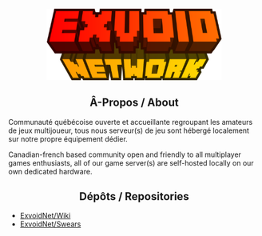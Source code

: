 <!--
*** Using the Best-README-Template (https://github.com/othneildrew/Best-README-Template).
-->

<!-- BACK TO TOP  -->
<div id="top"></div>

<!-- PROJECT LOGO -->
<br />
<div align="center">
  <a href="https://github.com/ExvoidNet/wiki">
    <img src="https://github.com/ExvoidNet/wiki/raw/master/static/img/header.png" alt="Logo" width="350">
  </a>

<!-- ABOUT -->
## Â-Propos / About
</div>  
  
Communauté québécoise ouverte et accueillante regroupant les amateurs de jeux multijoueur, tous nous serveur(s) de jeu sont hébergé localement sur notre propre équipement dédier.

Canadian-french based community open and friendly to all multiplayer games enthusiasts, all of our game server(s) are self-hosted locally on our own dedicated hardware.

<!-- REPOSITORY -->
<div align="center">
  
## Dépôts / Repositories
</div>

- [ExvoidNet/Wiki](https://github.com/ExvoidNet/wiki)
- [ExvoidNet/Swears](https://github.com/ExvoidNet/swears)
